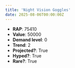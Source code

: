 ```yaml
---
title: 'Night Vision Goggles'
date: 2025-08-06T00:00:00Z
---
```

- **RAP**: 75410
- **Value**: 50000
- **Demand level**: 0
- **Trend**: 2
- **Projected?**: True
- **Hyped?**: True
- **Rare?**: True

